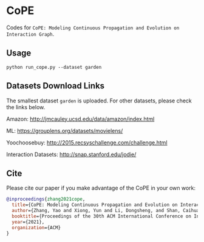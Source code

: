 # CoPE

Codes for `CoPE: Modeling Continuous Propagation and Evolution on Interaction Graph`.

## Usage

```
python run_cope.py --dataset garden
```


## Datasets Download Links

The smallest dataset `garden` is uploaded. For other datasets, please check the links below.

Amazon:
http://jmcauley.ucsd.edu/data/amazon/index.html

ML:
https://grouplens.org/datasets/movielens/

Yoochoosebuy:
http://2015.recsyschallenge.com/challenge.html 

Interaction Datasets:
http://snap.stanford.edu/jodie/

## Cite


Please cite our paper if you make advantage of the CoPE in your own work:

```bibtex
@inproceedings{zhang2021cope,
  title={CoPE: Modeling Continuous Propagation and Evolution on Interaction Graph},
  author={Zhang, Yao and Xiong, Yun and Li, Dongsheng, and Shan, Caihua and Ren, Kan and Zhu, Yangyong},
  booktitle={Proceedings of the 30th ACM International Conference on Information and Knowledge Management},
  year={2021},
  organization={ACM}
}
```
